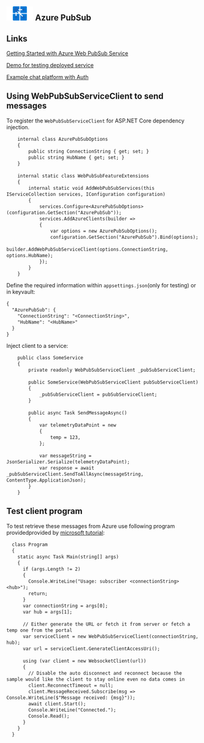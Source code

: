 ## <img src="azurePubSub.png" width="70" /> Azure PubSub 

## Links
[Getting Started with Azure Web PubSub Service](https://dailydotnettips.com/getting-started-with-azure-web-pubsub-service/)

[Demo for testing deployed service](https://azure.github.io/azure-webpubsub/demos/clientpubsub)

[Example chat platform with Auth](https://github.com/benc-uk/chatr)

## Using WebPubSubServiceClient to send messages

To register the `WebPubSubServiceClient` for ASP.NET Core dependency injection.

``` Csharp
    internal class AzurePubSubOptions
    {
        public string ConnectionString { get; set; }
        public string HubName { get; set; }
    }
    
    internal static class WebPubSubFeatureExtensions
    {
        internal static void AddWebPubSubServices(this IServiceCollection services, IConfiguration configuration)
        {
            services.Configure<AzurePubSubOptions>(configuration.GetSection("AzurePubSub"));
            services.AddAzureClients(builder =>
            {
                var options = new AzurePubSubOptions();
                configuration.GetSection("AzurePubSub").Bind(options);
                builder.AddWebPubSubServiceClient(options.ConnectionString, options.HubName);
            });
        }
    }
```

Define the required information within `appsettings.json`(only for testing) or in keyvault:
``` Csharp
{
  "AzurePubSub": {
    "ConnectionString": "<ConnectionString>",
    "HubName": "<HubName>"
  }
}
```


Inject client to a service:

``` Csharp
    public class SomeService
    {
        private readonly WebPubSubServiceClient _pubSubServiceClient;

        public SomeService(WebPubSubServiceClient pubSubServiceClient)
        {
            _pubSubServiceClient = pubSubServiceClient;
        }

        public async Task SendMessageAsync()
        {
            var telemetryDataPoint = new
            {
                temp = 123,
            };
            
            var messageString = JsonSerializer.Serialize(telemetryDataPoint);
            var response = await _pubSubServiceClient.SendToAllAsync(messageString, ContentType.ApplicationJson);
        }
    }
```

## Test client program

To test retrieve these messages from Azure use following program providedprovided by [microsoft tutorial](https://docs.microsoft.com/en-us/azure/azure-web-pubsub/tutorial-pub-sub-messages?tabs=csharp):

``` Csharp
  class Program
  {
    static async Task Main(string[] args)
    {
      if (args.Length != 2)
      {
        Console.WriteLine("Usage: subscriber <connectionString> <hub>");
        return;
      }
      var connectionString = args[0];
      var hub = args[1];

      // Either generate the URL or fetch it from server or fetch a temp one from the portal
      var serviceClient = new WebPubSubServiceClient(connectionString, hub);
      var url = serviceClient.GenerateClientAccessUri();

      using (var client = new WebsocketClient(url))
      {
        // Disable the auto disconnect and reconnect because the sample would like the client to stay online even no data comes in
        client.ReconnectTimeout = null;
        client.MessageReceived.Subscribe(msg => Console.WriteLine($"Message received: {msg}"));
        await client.Start();
        Console.WriteLine("Connected.");
        Console.Read();
      }
    }
  }
```

